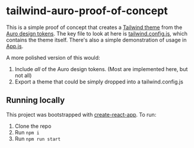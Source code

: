 # tailwind-auro-proof-of-concept

This is a simple proof of concept that creates a [Tailwind theme](https://tailwindcss.com/docs/theme) from the [Auro design tokens](https://auro.alaskaair.com/getting-started/developers/design-tokens). The key file to look at here is [tailwind.config.js](tailwind.config.js), which contains the theme itself. There's also a simple demonstration of usage in [App.js](src/App.js).

A more polished version of this would:

1. Include _all_ of the Auro design tokens. (Most are implemented here, but not all)
2. Export a theme that could be simply dropped into a tailwind.config.js

## Running locally

This project was bootstrapped with [create-react-app](https://github.com/facebook/create-react-app). To run:

1. Clone the repo
2. Run `npm i`
3. Run `npm run start`
